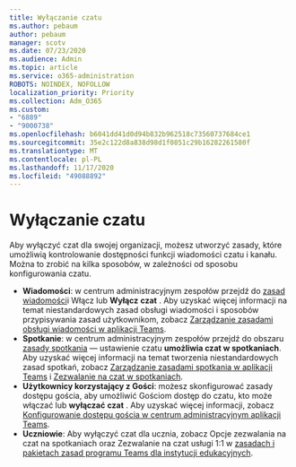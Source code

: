 ```yaml
---
title: Wyłączanie czatu
ms.author: pebaum
author: pebaum
manager: scotv
ms.date: 07/23/2020
ms.audience: Admin
ms.topic: article
ms.service: o365-administration
ROBOTS: NOINDEX, NOFOLLOW
localization_priority: Priority
ms.collection: Adm_O365
ms.custom:
- "6889"
- "9000738"
ms.openlocfilehash: b6041dd41d0d94b832b962518c73560737684ce1
ms.sourcegitcommit: 35e2c122d8a838d98d1f0851c29b16282261580f
ms.translationtype: MT
ms.contentlocale: pl-PL
ms.lasthandoff: 11/17/2020
ms.locfileid: "49088892"
---
```

# <a name="disable-chat"></a>Wyłączanie czatu

Aby wyłączyć czat dla swojej organizacji, możesz utworzyć zasady, które umożliwią kontrolowanie dostępności funkcji wiadomości czatu i kanału. Można to zrobić na kilka sposobów, w zależności od sposobu konfigurowania czatu.

- **Wiadomości**: w centrum administracyjnym zespołów przejdź do [zasad wiadomości](https://admin.teams.microsoft.com/)i Włącz lub **Wyłącz** **czat** . Aby uzyskać więcej informacji na temat niestandardowych zasad obsługi wiadomości i sposobów przypisywania zasad użytkownikom, zobacz [Zarządzanie zasadami obsługi wiadomości w aplikacji Teams](https://docs.microsoft.com/microsoftteams/messaging-policies-in-teams).
- **Spotkanie**: w centrum administracyjnym zespołów przejdź do obszaru [zasady spotkania](https://admin.teams.microsoft.com/) — ustawienie czatu **umożliwia czat w spotkaniach**. Aby uzyskać więcej informacji na temat tworzenia niestandardowych zasad spotkań, zobacz [Zarządzanie zasadami spotkania w aplikacji Teams](https://docs.microsoft.com/microsoftteams/meeting-policies-in-teams) i [Zezwalanie na czat w spotkaniach](https://docs.microsoft.com/microsoftteams/meeting-policies-in-teams#allow-chat-in-meetings).
- **Użytkownicy korzystający z Gości**: możesz skonfigurować zasady dostępu gościa, aby umożliwić Gościom dostęp do czatu, kto może włączać lub **wyłączać** **czat** . Aby uzyskać więcej informacji, zobacz [Konfigurowanie dostępu gościa w centrum administracyjnym aplikacji Teams](https://docs.microsoft.com/microsoftteams/set-up-guests#configure-guest-access-in-the-teams-admin-center).
- **Uczniowie**: Aby wyłączyć czat dla ucznia, zobacz Opcje zezwalania na czat na spotkaniach oraz Zezwalanie na czat usługi 1:1 w [zasadach i pakietach zasad programu Teams dla instytucji edukacyjnych](https://docs.microsoft.com/microsoftteams/policy-packages-edu).






